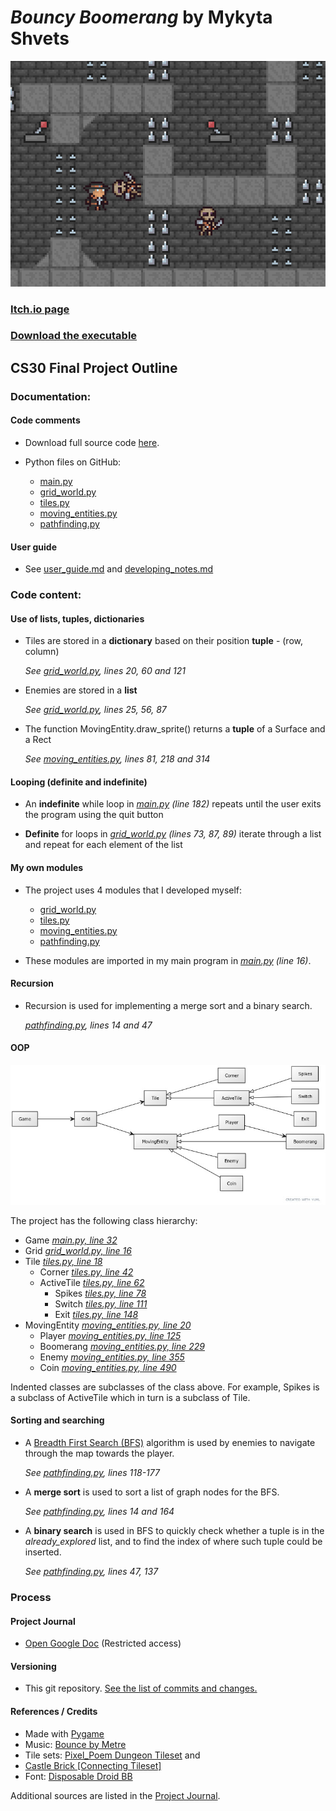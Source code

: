 
# *Bouncy Boomerang* by Mykyta Shvets

![A preview of the game](
https://raw.githubusercontent.com/BJNick/cs30-final-project/master/screenshots/game_preview.gif)

### [Itch.io page](https://bjnick.itch.io/bouncy-boomerang)
### [Download the executable](https://bjnick.itch.io/bouncy-boomerang#download)

## CS30 Final Project Outline

### Documentation:

#### Code comments

* Download full source code [here](https://github.com/BJNick/cs30-final-project/archive/refs/heads/master.zip).
* Python files on GitHub:

  * [main.py][main]
  * [grid_world.py][grid] 
  * [tiles.py][tiles]
  * [moving_entities.py][entities] 
  * [pathfinding.py][pathfinding]
  
#### User guide

* See [user_guide.md](https://github.com/BJNick/cs30-final-project/blob/master/user_guide.md) and 
[developing_notes.md](https://github.com/BJNick/cs30-final-project/blob/master/developing_notes.md)

### Code content:

#### Use of lists, tuples, dictionaries
  
* Tiles are stored in a **dictionary** based on their position **tuple** - (row, column)
    
    *See [grid_world.py][grid], lines 20, 60 and 121*
  
* Enemies are stored in a **list**
    
    *See [grid_world.py][grid], lines 25, 56, 87*

* The function MovingEntity.draw_sprite() returns a **tuple** of a Surface and a Rect

    *See [moving_entities.py][entities], lines 81, 218 and 314*

#### Looping (definite and indefinite)
  
* An **indefinite** while loop in *[main.py][main] (line 182)* repeats until the user exits the program using the quit button

* **Definite** for loops in *[grid_world.py][grid] (lines 73, 87, 89)* iterate through a list and repeat for each element of the list

#### My own modules

* The project uses 4 modules that I developed myself:
    
    * [grid_world.py][grid] 
    * [tiles.py][tiles]
    * [moving_entities.py][entities] 
    * [pathfinding.py][pathfinding]
    
* These modules are imported in my main program in *[main.py][main] (line 16)*.

#### Recursion

* Recursion is used for implementing a merge sort and a binary search.
    
    *[pathfinding.py][pathfinding], lines 14 and 47*

#### OOP

![A preview of the game](
https://raw.githubusercontent.com/BJNick/cs30-final-project/master/screenshots/class_diagram.jpg)

The project has the following class hierarchy:

* Game *[main.py, line 32][main]*
* Grid *[grid_world.py, line 16][grid]*
* Tile *[tiles.py, line 18][tiles]*
    * Corner *[tiles.py, line 42][tiles]*
    * ActiveTile *[tiles.py, line 62][tiles]*
        * Spikes *[tiles.py, line 78][tiles]*
        * Switch *[tiles.py, line 111][tiles]*
        * Exit *[tiles.py, line 148][tiles]*
* MovingEntity *[moving_entities.py, line 20][entities]*
    * Player *[moving_entities.py, line 125][entities]*
    * Boomerang *[moving_entities.py, line 229][entities]*
    * Enemy *[moving_entities.py, line 355][entities]*
    * Coin *[moving_entities.py, line 490][entities]*
    
Indented classes are subclasses of the class above. For example, Spikes is a subclass of ActiveTile which in turn is a subclass of Tile.

#### Sorting and searching

* A [Breadth First Search (BFS)](https://en.wikipedia.org/wiki/Breadth-first_search) algorithm is used by enemies to navigate through the map towards the player. 
  
    *See [pathfinding.py][pathfinding], lines 118-177* 

* A **merge sort** is used to sort a list of graph nodes for the BFS. 
  
    *See [pathfinding.py][pathfinding], lines 14 and 164* 

* A **binary search** is used in BFS to quickly check whether a tuple is in the *already_explored* list, and to find the index of where such tuple could be inserted. 
  
    *See [pathfinding.py][pathfinding], lines 47, 137*

### Process

#### Project Journal

* [Open Google Doc](https://docs.google.com/document/d/1uhiq7ggPfLxg2BzxfUWRfkhlujJoJRuuBfaPWRTfISU/edit?usp=sharing) (Restricted access)

#### Versioning

* This git repository. [See the list of commits and changes.](https://github.com/BJNick/cs30-final-project/commits/master)

#### References / Credits

* Made with [Pygame](https://www.pygame.org/wiki/about)
* Music: [Bounce by Metre](https://freemusicarchive.org/music/Metre/oscillate/bounce)  
* Tile sets: [Pixel_Poem Dungeon Tileset](https://pixel-poem.itch.io/dungeon-assetpuck) and
* [Castle Brick [Connecting Tileset]](https://opengameart.org/content/castle-brick-connecting-tileset-16x16)
* Font: [Disposable Droid BB](https://www.1001fonts.com/disposabledroid-bb-font.html)

Additional sources are listed in the [Project Journal](https://docs.google.com/document/d/1uhiq7ggPfLxg2BzxfUWRfkhlujJoJRuuBfaPWRTfISU/edit?usp=sharing).

[main]: https://github.com/BJNick/cs30-final-project/blob/master/main.py
[grid]: https://github.com/BJNick/cs30-final-project/blob/master/grid_world.py
[tiles]: https://github.com/BJNick/cs30-final-project/blob/master/tiles.py
[entities]: https://github.com/BJNick/cs30-final-project/blob/master/moving_entities.py
[pathfinding]: https://github.com/BJNick/cs30-final-project/blob/master/pathfinding.py
